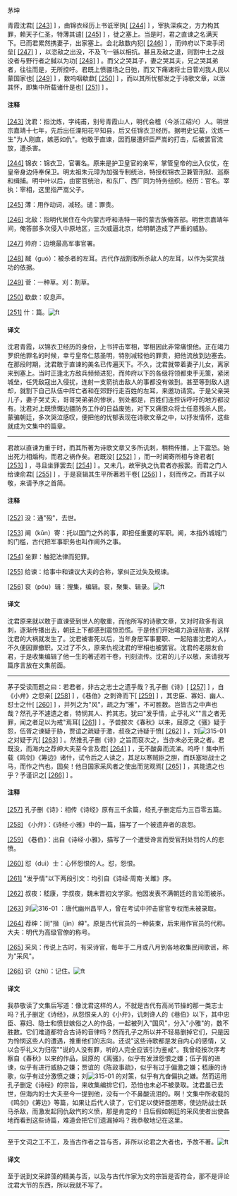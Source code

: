 
茅坤

青霞沈君[
[\[243\]](#note_243)
] ，由锦衣经历上书诋宰执[
[\[244\]](#note_244)
] ，宰执深疾之，方力构其罪，赖天子仁圣，特薄其谴[
[\[245\]](#note_245)
]
，徙之塞上。当是时，君之直谏之名满天下。已而君累然携妻子，出家塞上。会北敌数内犯[
[\[246\]](#note_246)
] ，而帅府以下束手闭垒[
[\[247\]](#note_247)
]
，以恣敌之出没，不及飞一镞以相抗。甚且及敌之退，则割中土之战没者与野行者之馘以为功[
[\[248\]](#note_248)
]
。而父之哭其子，妻之哭其夫，兄之哭其弟者，往往而是，无所控吁。君既上愤疆场之日弛，而又下痛诸将士日菅刈我人民以蒙国家也[
[\[249\]](#note_249)
] ，数呜咽欷歔[
[\[250\]](#note_250)
]
，而以其所忧郁发之于诗歌文章，以泄其怀，即集中所载诸什是也[
[\[251\]](#note_251)
] 。

#### 注释 

[\[243\]](#noteBack_243)
沈君：指沈炼，字纯甫，别号青霞山人，明代会稽（今浙江绍兴）人。明世宗嘉靖十七年，先后出任溧阳花平知县，后又任锦衣卫经历。据明史记载，沈炼一生"为人刚直，嫉恶如仇"。他敢于直谏，因而屡遭奸臣严嵩的打击，后被罢官流放，遭杀害。

[\[244\]](#noteBack_244)
锦衣：锦衣卫，官署名。原来是护卫皇官的亲军，掌管皇帝的出入仪仗，在皇帝身边侍奉保卫。明太祖朱元璋为加强专制统治，特授权锦衣卫兼管刑狱、巡察和缉捕。明中叶以后，由宦官统治，和东厂、西厂同为特务组织。经历：官名。宰执：宰相，这里指严嵩父子。

[\[245\]](#noteBack_245)
薄：用作动词，减轻。谴：罪责。

[\[246\]](#noteBack_246)
北敌：指明代居住在今内蒙古呼和浩特一带的蒙古族俺答部。明世宗嘉靖年间，俺答部多次侵入中原地区，三次威逼北京，给明朝造成了严重的威胁。

[\[247\]](#noteBack_247)
帅府：边境最高军事官署。

[\[248\]](#noteBack_248)
馘（guó）：被杀者的左耳。古代作战割取所杀敌人的左耳，以作为奖赏战功的依据。

[\[249\]](#noteBack_249)
菅：一种草。刈：割草。

[\[250\]](#noteBack_250)
欷歔：叹息声。

[\[251\]](#noteBack_251)
什：篇。![ft](@media/Image00002.jpg)

#### 译文 

沈君青霞，以锦衣卫经历的身份，上书抨击宰相，宰相因此非常痛恨他。正在竭力罗织他罪名的时候，幸亏皇帝仁慈圣明，特别减轻他的罪责，把他流放到边塞去。在那段时期，沈君敢于直谏的美名已传遍天下。不久，沈君就带着妻子儿女，离家来到塞上。当时正逢北方敌兵频频进犯，而帅府以下的各级将领都束手无策，紧闭城垒，任凭敌寇出入侵扰，连射一支箭抗击敌人的事都没有做到。甚至等到敌人退却，就割下自己队伍中阵亡者和在郊野行走百姓的左耳，来邀功请赏。于是父亲哭儿子，妻子哭丈夫，哥哥哭弟弟的惨状，到处都是，百姓们连控诉呼吁的地方都没有。沈君对上既愤慨边疆防务工作的日益废弛，对下又痛恨众将士任意残杀人民，蒙骗朝廷，多次哭泣感叹，便把他的忧郁表现在诗歌文章之中，以抒发情怀，这些就成为文集中的篇章。

------------------------------------------------------------------------

君故以直谏为重于时，而其所著为诗歌文章又多所讥刺，稍稍传播，上下震恐。始出死力相煽构，而君之祸作矣。君既没[
[\[252\]](#note_252)
] ，而一时阃寄所相与谗君者[
[\[253\]](#note_253)
] ，寻且坐罪罢去[
[\[254\]](#note_254)
] 。又未几，故宰执之仇君者亦报罢。而君之门人给谏俞君[
[\[255\]](#note_255)
] ，于是裒辑其生平所著若干卷[
[\[256\]](#note_256)
] ，刻而传之。而其子以敬，来请予序之首简。

#### 注释 

[\[252\]](#noteBack_252)
没：通"殁"，去世。

[\[253\]](#noteBack_253)
阃（kǔn）寄：托以国门之外的事，即担任重要的军职。阃，本指外城城门的门槛，古代把军事职务也叫作阃外之事。

[\[254\]](#noteBack_254)
坐罪：触犯法律而犯罪。

[\[255\]](#noteBack_255)
给谏：给事中和谏议大夫的合称，掌纠正过失及规谏。

[\[256\]](#noteBack_256)
裒（póu）辑：搜集，编辑。裒，聚集、辑录。![ft](@media/Image00002.jpg)

#### 译文 

沈君原来就以敢于直谏受到世人的敬重，而他所写的诗歌文章，又对时政多有讽刺，逐渐传播出去，朝廷上下都感到震惊恐慌。于是他们开始竭力造谣陷害，这样沈君的大祸就发生了。沈君被害死以后，当年身居军事要职、一起陷害沈君的人，不久便因罪撤职。又过了不久，原来仇视沈君的宰相也被罢官。沈君的老朋友俞君，于是收集编辑了他一生的著述若干卷，刊刻流传。沈君的儿子以敬，来请我写篇序言放在文集前面。

------------------------------------------------------------------------

茅子受读而题之曰：若君者，非古之志士之遗乎哉？孔子删《诗》[
[\[257\]](#note_257)
] ，自《小弁》之怨亲[
[\[258\]](#note_258)
] ，《巷伯》之刺谗而下[
[\[259\]](#note_259)
] ，其忠臣、寡妇、幽人、怼士之什[
[\[260\]](#note_260)
]
，并列之为"风"，疏之为"雅"，不可胜数。岂皆古之中声也哉？然孔子不遽遗之者，特悯其人、矜其志。犹曰"发乎情，止乎礼义""言之者无罪，闻之者足以为戒"焉耳[
[\[261\]](#note_261)
]
。予尝按次《春秋》以来，屈原之《骚》疑于怨，伍胥之谏疑于胁，贾谊之疏疑于激，叔夜之诗疑于愤[
[\[262\]](#note_262)
]
，刘![315-01](@media/Image00021.jpg)
之对疑于亢[
[\[263\]](#note_263)
]
。然推孔子删《诗》之旨而裒次之，当亦未必无录之者。君既没，而海内之荐绅大夫至今言及君[
[\[264\]](#note_264)
]
，无不酸鼻而流涕。呜呼！集中所载《鸣剑》《筹边》诸什，试令后之人读之，其足以寒贼臣之胆，而跃塞垣战士之马，而作之忾也，固矣！他日国家采风者之使出而览观焉[
[\[265\]](#note_265)
] ，其能遗之也乎？予谨识之[
[\[266\]](#note_266)
] 。

#### 注释 

[\[257\]](#noteBack_257)
孔子删《诗》：相传《诗经》原有三千余篇，经孔子删定后为三百零五篇。

[\[258\]](#noteBack_258)
《小弁》：《诗经·小雅》中的一篇，描写了一个被遗弃者的哀怨。

[\[259\]](#noteBack_259)
《巷伯》：出自《诗经·小雅》，描写了一个遭受谗言而受官刑处罚的人的悲愤。

[\[260\]](#noteBack_260)
怼（duì）士：心怀怨恨的人。怼，怨恨。

[\[261\]](#noteBack_261)
"发乎情"以下两段引文：均引自《诗经·周南·关雎》序。

[\[262\]](#noteBack_262)
叔夜：嵇康，字叔夜，魏末晋初文学家。他因发表不满朝廷的言论而被杀。

[\[263\]](#noteBack_263)
刘![316-01](@media/Image00022.jpg)
：唐代幽州昌平人，曾在考试中抨击宦官专权而未被录取。

[\[264\]](#noteBack_264)
荐绅：同"搢（jìn）绅"。原是古代官员的一种装束，后来用作官员的代称。大夫：明代为高级官僚的称号。

[\[265\]](#noteBack_265)
采风：传说上古时，有采诗官，每年于二月或八月到各地收集民间歌谣，称为"采风"。

[\[266\]](#noteBack_266)
识（zhì）：记住。![ft](@media/Image00002.jpg)

#### 译文 

我恭敬读了文集后写道：像沈君这样的人，不就是古代有高尚节操的那一类志士吗？孔子删定《诗经》，从怨恨亲人的《小弁》，讥刺谗人的《巷伯》以下，其中忠臣、寡妇、隐士和愤世嫉俗之人的作品，一起被列入"国风"，分入"小雅"的，数不胜数。它们难道都符合古诗的音律吗？然而孔子之所以并不轻易删掉它们，只是因为怜悯这些人的遭遇，推重他们的志向。还说"这些诗歌都是发自内心的感情，又以合乎礼义为归宿""说的人没有罪，听的人完全应该引为鉴戒"。我曾经按次序考察自《春秋》以来的作品，屈原的《离骚》，似乎有发泄怨恨之嫌；伍子胥的进谏，似乎有进行威胁之嫌；贾谊的《陈政事疏》，似乎有过于偏激之嫌；嵇康的诗歌，似乎有过分激愤之嫌；刘![315-01](@media/Image00021.jpg)
的对策，似乎有亢奋偏执之嫌。然而运用孔子删定《诗经》的宗旨，来收集编排它们，恐怕也未必不被录取。沈君虽已去世，但海内的士大夫至今一提到他，没有一个不鼻酸流泪的。啊！文集中所收载的《鸣剑》《筹边》等篇，如果让后代人读了，它们足以使奸臣胆寒，使边防战士跃马杀敌，而激发起同仇敌忾的义愤，那是肯定的！日后假如朝廷的采风使者出使各地而看到这些诗篇，难道会把它们遗漏掉吗？我恭敬地记在这里。

------------------------------------------------------------------------

至于文词之工不工，及当古作者之旨与否，非所以论君之大者也，予故不著。![ft](@media/Image00002.jpg)

#### 译文 

至于说到文采辞藻的精美与否，以及与古代作家为文的宗旨是否符合，那不是评论沈君大节的东西，所以我就不写了。

